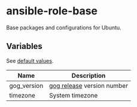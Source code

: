 # ansible-role-base

Base packages and configurations for Ubuntu.

## Variables

See [default values](./defaults/main.yml).

Name|Description
---|---
gog_version|[gog release](https://github.com/andornaut/gog/releases) version number
timezone|System timezone
